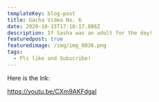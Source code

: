 ```yaml
---
templateKey: blog-post
title: Gacha Video No. 6
date: 2020-10-15T17:10:17.886Z
description: If Sasha was an adult for the day!
featuredpost: true
featuredimage: /img/img_8036.png
tags:
  - Pls like and Subscribe!
---
```

Here is the lnk:

https://youtu.be/CXm9AKFdgaI
